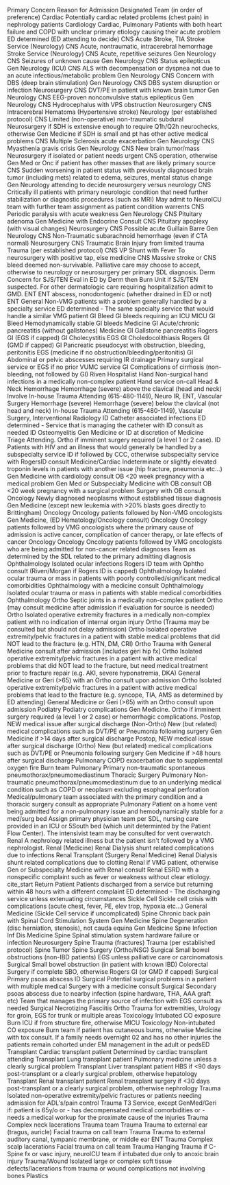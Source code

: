 Primary Concern	Reason for Admission	Designated Team (in order of preference)
Cardiac	Potentially cardiac related problems (chest pain) in nephrology patients	Cardiology
Cardiac, Pulmonary	Patients with both heart failure and COPD with unclear primary etiology causing their acute problem	ED determined (ED attending to decide)
CNS	Acute Stroke, TIA	Stroke Service (Neurology)
CNS	Acute, nontraumatic, intracerebral hemorrhage	Stroke Service (Neurology)
CNS	Acute, repetitive seizures	Gen Neurology
CNS	Seizures of unknown cause	Gen Neurology
CNS	Status epilepticus	Gen Neurology (ICU)
CNS	ALS with decompensation or dyspnea not due to an acute infectious/metabolic problem	Gen Neurology
CNS	Concern with DBS (deep brain stimulation)	Gen Neurology
CNS	DBS system disruption or infection	Neurosurgery
CNS	DVT/PE in patient with known brain tumor	Gen Neurology
CNS	EEG-proven nonconvulsive status epilepticus	Gen Neurology
CNS	Hydrocephalus with VPS obstruction	Neurosurgery
CNS	Intracerebral Hematoma (Hypertensive stroke)	Neurology (per established protocol)
CNS	Limited (non-operative) non-traumatic subdural	Neurosurgery if SDH is extensive enough to require Q1h/Q2h neurochecks, otherwise Gen Medicine if SDH is small and pt has other active medical problems
CNS	Multiple Sclerosis acute exacerbation	Gen Neurology
CNS	Myasthenia gravis crisis	Gen Neurology
CNS	New brain tumor/mass	Neurosurgery if isolated or patient needs urgent CNS operation, otherwise Gen Med or Onc if patient has other masses that are likely primary source
CNS	Sudden worsening in patient status with previously diagnosed brain tumor (including mets) related to edema, seizures, mental status change	Gen Neurology attending to decide neurosurgery versus neurology
CNS	Critically ill patients with primary neurologic condition that need further stabilization or diagnostic procedures (such as MRI)	May admit to NeuroICU team with further team assignment as patient condition warrents
CNS	Periodic paralysis with acute weakness	Gen Neurology
CNS	Pituitary adenoma	Gen Medicine with Endocrine Consult
CNS	Pituitary apoplexy (with visual changes)	Neurosurgery
CNS	Possible acute Guillain Barre	Gen Neurology
CNS	Non-Traumatic subarachnoid hemorrhage (even if CTA normal)	Neurosurgery
CNS	Traumatic Brain Injury from limited trauma	Trauma (per established protocol)
CNS	VP Shunt with Fever	To neurosurgery with positive tap, else medicine
CNS	Massive stroke or CNS bleed deemed non-survivable.	Palliative care may choose to accept, otherwise to neurology or neurosurgery per primary SDL diagnosis.
Derm	Concern for SJS/TEN	Eval in ED by Derm then Burn Unit if SJS/TEN suspected. For other dermatologic care requiring hospitalization admit to GMD.
ENT	ENT abscess, nonodontogenic (whether drained in ED or not)	ENT
General	Non-VMG patients with a problem generally handled by a specialty service	ED determined - The same specialty service that would handle a similar VMG patient
GI Bleed	GI bleeds requiring an ICU	MICU
GI Bleed	Hemodynamically stable GI bleeds	Medicine
GI	Acute/chronic pancreatitis (without gallstones)	Medicine
GI	Gallstone pancreatitis	Rogers GI (EGS if capped)
GI	Cholecystitis	EGS
GI	Choledocolithiasis	Rogers GI (GMD if capped)
GI	Pancreatic pseudocyst with obstruction, bleeding, peritonitis	EGS (medicine if no obstruction/bleeding/peritonitis)
GI	Abdominal or pelvic abscesses requiring IR drainage	Primary surgical service or EGS if no prior VUMC service
GI	Complications of cirrhosis (non-bleeding, not followed by GI)	Riven Hospitalist
Hand	Non-surgical hand infections in a medically non-complex patient	Hand service on-call
Head & Neck Hemorrhage	Hemorrhage (severe) above the clavical (head and neck)	Involve In-house Trauma Attending (615-480-1149), Neuro IR, ENT, Vascular Surgery
Hemorrhage (severe)	Hemorrhage (severe) below the clavical (not head and neck)	In-house Trauma Attending (615-480-1149), Vascular Surgery, Interventional Radiology
ID	Catheter associated infections	ED determined - Service that is managing the catheter with ID consult as needed
ID	Osteomyelitis	Gen Medicine or ID at discretion of Medicine Triage Attending. Ortho if imminent surgery required (a level 1 or 2 case).
ID	Patients with HIV and an illness that would generally be handled by a subspecialty service	ID if followed by CCC, otherwise subspecialty service with RogersID consult
Medicine/Cardiac	Indeterminate or slightly elevated troponin levels in patients with another issue (hip fracture, pneumonia etc...)	Gen Medicine with cardiology consult
OB	&lt;20 week pregnancy with a medical problem	Gen Med or Subspecialty Medicine with OB consult
OB	&lt;20 week pregnancy with a surgical problem	Surgery with OB consult
Oncology	Newly diagnosed neoplasms without established tissue diagnosis	Gen Medicine (except new leukemia with >20% blasts goes directly to Brittingham)
Oncology	Oncology patients followed by Non-VMG oncologists	Gen Medicine, (ED Hematology/Oncology consult)
Oncology	Oncology patients followed by VMG oncologists where the primary cause of admission is active cancer, complication of cancer therapy, or late effects of cancer	Oncology
Oncology	Oncology patients followed by VMG oncologists who are being admitted for non-cancer related diagnoses	Team as determined by the SDL related to the primary admitting diagnosis
Ophthalmology	Isolated ocular infections	Rogers ID team with Ophtho consult (Riven/Morgan if Rogers ID is capped)
Ophthalmology	Isolated ocular trauma or mass in patients with poorly controlled/significant medical comorbidities	Ophthalmology with a medicine consult
Ophthalmology	Isolated ocular trauma or mass in patients with stable medical comorbidities	Ophthalmology
Ortho	Septic joints in a medically non-complex patient	Ortho (may consult medicine after admission if evaluation for source is needed)
Ortho	Isolated operative extremity fractures in a medically non-complex patient with no indication of internal organ injury	Ortho (Trauma may be consulted but should not delay admission)
Ortho	Isolated operative extremity/pelvic fractures in a patient with stable medical problems that did NOT lead to the fracture (e.g. HTN, DM, CRI)	Ortho Trauma with General Medicine consult after admission [includes geri hip fx]
Ortho	Isolated operative extremity/pelvic fractures in a patient with active medical problems that did NOT lead to the fracture, but need medical treatment prior to fracture repair (e.g. AKI, severe hyponatremia, DKA)	General Medicine or Geri (>65) with an Ortho consult upon admission
Ortho	Isolated operative extremity/pelvic fractures in a patient with active medical problems that lead to the fracture (e.g. syncope, TIA, AMS as determined by ED attending)	General Medicine or Geri (>65) with an Ortho consult upon admission
Podiatry	Podiatry complications	Gen Medicine. Ortho if imminent surgery required (a level 1 or 2 case) or hemorrhagic complications.
Postop, NEW medical issue after surgical discharge (Non-Ortho)	New (but related) medical complications such as DVT/PE or Pneumonia following surgery	Gen Medicine if >14 days after surgical discharge
Postop, NEW medical issue after surgical discharge (Ortho)	New (but related) medical complications such as DVT/PE or Pneumonia following surgery	Gen Medicine if >48 hours after surgical discharge
Pulmonary	COPD exacerbation due to supplemental oxygen fire	Burn team
Pulmonary	Primary non-traumatic spontaneous pneumothorax/pneumomediastinum	Thoracic Surgery
Pulmonary	Non-traumatic pneumothorax/pneumomediastinum due to an underlying medical condition such as COPD or neoplasm excluding esophageal perforation	Medical/pulmonary team associated with the primary condition and a thoracic surgery consult as appropriate
Pulmonary	Patient on a home vent being admitted for a non-pulmonary issue and hemodynamically stable for a med/surg bed	Assign primary physician team per SDL, nursing care provided in an ICU or 5South bed (which unit determinted by the Patient Flow Center). The intensivist team may be consulted for vent overwatch.
Renal	A nephrology related illness but the patient isn't followed by a VMG nephrologist.	Renal (Medicine)
Renal	Dialysis shunt related complications due to infections	Renal Transplant (Surgery Renal Medicine)
Renal	Dialysis shunt related complications due to clotting	Renal if VMG patient, otherwise Gen or Subspecialty Medicine with Renal consult
Renal	ESRD with a nonspecific complaint such as fever or weakness without clear etiology.	cite_start
Return Patient	Patients discharged from a service but returning within 48 hours with a different complaint	ED determined - The discharging service unless extenuating circumstances
Sickle Cell	Sickle cell crisis with complications (acute chest, fever, PE, elev trop, hypoxia etc...)	General Medicine (Sickle Cell service if uncomplicated)
Spine	Chronic back pain with Spinal Cord Stimulation System	Gen Medicine
Spine	Degeneration (disc herniation, stenosis), not cauda equina	Gen Medicine
Spine	Infection	Inf Dis Medicine
Spine	Spinal stimulation system hardware failure or infection	Neurosurgery
Spine	Trauma (fractures)	Trauma (per established protocol)
Spine	Tumor	Spine Surgery (Ortho/NSG)
Surgical	Small bowel obstructions (non-IBD patients)	EGS unless palliative care or carcinomatosis
Surgical	Small bowel obstruction (in patient with known IBD)	Colorectal Surgery if complete SBO, otherwise Rogers GI (or GMD if capped)
Surgical	Primary psoas abscess	ID
Surgical	Potential surgical problems in a patient with multiple medical	Surgery with a medicine consult
Surgical	Secondary psoas abscess due to nearby infection (spine hardware, THA, AAA graft etc)	Team that manages the primary source of infection with EGS consult as needed
Surgical	Necrotizing Fasciitis	Ortho Trauma for extremities, Urology for groin, EGS for trunk or multiple areas
Toxicology	Intubated CO exposure	Burn ICU if from structure fire, otherwise MICU
Toxicology	Non-intubated CO exposure	Burn team if patient has cutaneous burns, otherwise Medicine with tox consult. If a family needs overnight 02 and has no other injuries the patients remain cohorted under EM management in the adult or pedsED
Transplant	Cardiac transplant patient	Determined by cardiac transplant attending
Transplant	Lung transplant patient	Pulmonary medicine unless a clearly surgical problem
Transplant	Liver transplant patient	HBS if &lt;90 days post-transplant or a clearly surgical problem, otherwise hepatology
Transplant	Renal transplant patient	Renal transplant surgery if &lt;30 days post-transplant or a clearly surgical problem, otherwise nephrology
Trauma	Isolated non-operative extremity/pelvic fractures or patients needing admission for ADL's/pain control	Trauma T3 Service, except GenMed/Geri if: patient is 65y/o or - has decompensated medical comorbidities or - needs a medical workup for the proximate cause of the injuries
Trauma	Complex neck lacerations	Trauma team
Trauma	Trauma to external ear (tragus, auricle)	Facial trauma on call team
Trauma	Trauma to external auditory canal, tympanic membrane, or middle ear	ENT
Trauma	Complex scalp lacerations	Facial trauma on call team
Trauma	Hanging	Trauma if C-Spine fx or vasc injury, neurolCU team if intubated due only to anoxic brain injury
Trauma/Wound	Isolated large or complex soft tissue defects/lacerations from trauma or wound complications not involving bones	Plastics 